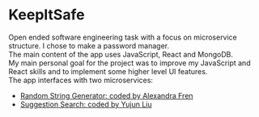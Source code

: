 # KeepItSafe  
Open ended software engineering task with a focus on microservice structure. I chose to make a password manager.  
The main content of the app uses JavaScript, React and MongoDB.  
My main personal goal for the project was to improve my JavaScript and React skills and to implement some higher level UI features.  
The app interfaces with two microservices:  
- [Random String Generator: coded by Alexandra Fren](https://github.com/alexandrafren/random-microservice)
- [Suggestion Search: coded by Yujun Liu](https://github.com/yujyuj/suggestion_search_microservice)
